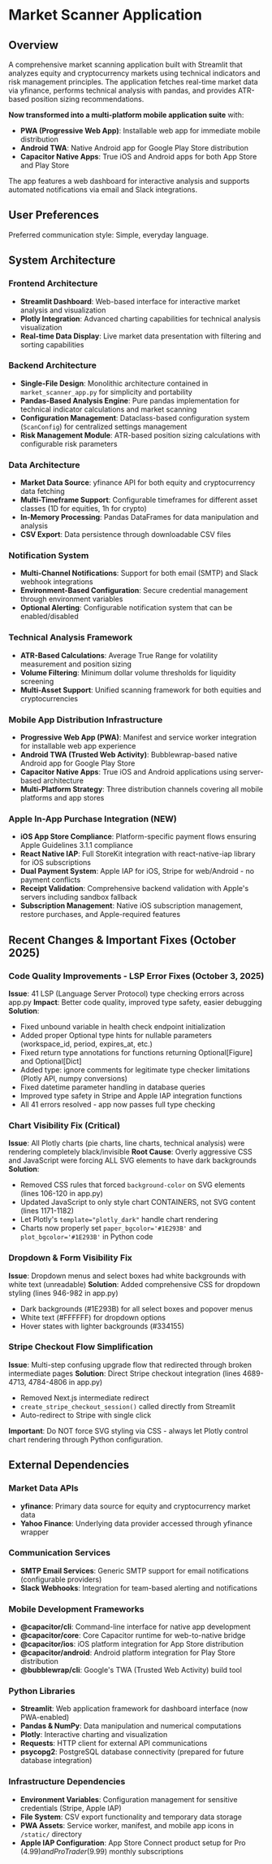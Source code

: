 # Market Scanner Application

## Overview

A comprehensive market scanning application built with Streamlit that analyzes equity and cryptocurrency markets using technical indicators and risk management principles. The application fetches real-time market data via yfinance, performs technical analysis with pandas, and provides ATR-based position sizing recommendations. 

**Now transformed into a multi-platform mobile application suite** with:
- **PWA (Progressive Web App)**: Installable web app for immediate mobile distribution
- **Android TWA**: Native Android app for Google Play Store distribution  
- **Capacitor Native Apps**: True iOS and Android apps for both App Store and Play Store

The app features a web dashboard for interactive analysis and supports automated notifications via email and Slack integrations.

## User Preferences

Preferred communication style: Simple, everyday language.

## System Architecture

### Frontend Architecture
- **Streamlit Dashboard**: Web-based interface for interactive market analysis and visualization
- **Plotly Integration**: Advanced charting capabilities for technical analysis visualization
- **Real-time Data Display**: Live market data presentation with filtering and sorting capabilities

### Backend Architecture
- **Single-File Design**: Monolithic architecture contained in `market_scanner_app.py` for simplicity and portability
- **Pandas-Based Analysis Engine**: Pure pandas implementation for technical indicator calculations and market scanning
- **Configuration Management**: Dataclass-based configuration system (`ScanConfig`) for centralized settings management
- **Risk Management Module**: ATR-based position sizing calculations with configurable risk parameters

### Data Architecture
- **Market Data Source**: yfinance API for both equity and cryptocurrency data fetching
- **Multi-Timeframe Support**: Configurable timeframes for different asset classes (1D for equities, 1h for crypto)
- **In-Memory Processing**: Pandas DataFrames for data manipulation and analysis
- **CSV Export**: Data persistence through downloadable CSV files

### Notification System
- **Multi-Channel Notifications**: Support for both email (SMTP) and Slack webhook integrations
- **Environment-Based Configuration**: Secure credential management through environment variables
- **Optional Alerting**: Configurable notification system that can be enabled/disabled

### Technical Analysis Framework
- **ATR-Based Calculations**: Average True Range for volatility measurement and position sizing
- **Volume Filtering**: Minimum dollar volume thresholds for liquidity screening
- **Multi-Asset Support**: Unified scanning framework for both equities and cryptocurrencies

### Mobile App Distribution Infrastructure
- **Progressive Web App (PWA)**: Manifest and service worker integration for installable web app experience
- **Android TWA (Trusted Web Activity)**: Bubblewrap-based native Android app for Google Play Store
- **Capacitor Native Apps**: True iOS and Android applications using server-based architecture
- **Multi-Platform Strategy**: Three distribution channels covering all mobile platforms and app stores

### Apple In-App Purchase Integration (NEW)
- **iOS App Store Compliance**: Platform-specific payment flows ensuring Apple Guidelines 3.1.1 compliance
- **React Native IAP**: Full StoreKit integration with react-native-iap library for iOS subscriptions
- **Dual Payment System**: Apple IAP for iOS, Stripe for web/Android - no payment conflicts
- **Receipt Validation**: Comprehensive backend validation with Apple's servers including sandbox fallback
- **Subscription Management**: Native iOS subscription management, restore purchases, and Apple-required features

## Recent Changes & Important Fixes (October 2025)

### Code Quality Improvements - LSP Error Fixes (October 3, 2025)
**Issue**: 41 LSP (Language Server Protocol) type checking errors across app.py
**Impact**: Better code quality, improved type safety, easier debugging
**Solution**: 
- Fixed unbound variable in health check endpoint initialization
- Added proper Optional type hints for nullable parameters (workspace_id, period, expires_at, etc.)
- Fixed return type annotations for functions returning Optional[Figure] and Optional[Dict]
- Added type: ignore comments for legitimate type checker limitations (Plotly API, numpy conversions)
- Fixed datetime parameter handling in database queries
- Improved type safety in Stripe and Apple IAP integration functions
- All 41 errors resolved - app now passes full type checking

### Chart Visibility Fix (Critical)
**Issue**: All Plotly charts (pie charts, line charts, technical analysis) were rendering completely black/invisible
**Root Cause**: Overly aggressive CSS and JavaScript were forcing ALL SVG elements to have dark backgrounds
**Solution**: 
- Removed CSS rules that forced `background-color` on SVG elements (lines 106-120 in app.py)
- Updated JavaScript to only style chart CONTAINERS, not SVG content (lines 1171-1182)
- Let Plotly's `template="plotly_dark"` handle chart rendering
- Charts now properly set `paper_bgcolor='#1E293B'` and `plot_bgcolor='#1E293B'` in Python code

### Dropdown & Form Visibility Fix
**Issue**: Dropdown menus and select boxes had white backgrounds with white text (unreadable)
**Solution**: Added comprehensive CSS for dropdown styling (lines 946-982 in app.py)
- Dark backgrounds (#1E293B) for all select boxes and popover menus
- White text (#FFFFFF) for dropdown options
- Hover states with lighter backgrounds (#334155)

### Stripe Checkout Flow Simplification
**Issue**: Multi-step confusing upgrade flow that redirected through broken intermediate pages
**Solution**: Direct Stripe checkout integration (lines 4689-4713, 4784-4806 in app.py)
- Removed Next.js intermediate redirect
- `create_stripe_checkout_session()` called directly from Streamlit
- Auto-redirect to Stripe with single click

**Important**: Do NOT force SVG styling via CSS - always let Plotly control chart rendering through Python configuration.

## External Dependencies

### Market Data APIs
- **yfinance**: Primary data source for equity and cryptocurrency market data
- **Yahoo Finance**: Underlying data provider accessed through yfinance wrapper

### Communication Services
- **SMTP Email Services**: Generic SMTP support for email notifications (configurable providers)
- **Slack Webhooks**: Integration for team-based alerting and notifications

### Mobile Development Frameworks
- **@capacitor/cli**: Command-line interface for native app development
- **@capacitor/core**: Core Capacitor runtime for web-to-native bridge
- **@capacitor/ios**: iOS platform integration for App Store distribution
- **@capacitor/android**: Android platform integration for Play Store distribution
- **@bubblewrap/cli**: Google's TWA (Trusted Web Activity) build tool

### Python Libraries
- **Streamlit**: Web application framework for dashboard interface (now PWA-enabled)
- **Pandas & NumPy**: Data manipulation and numerical computations
- **Plotly**: Interactive charting and visualization
- **Requests**: HTTP client for external API communications
- **psycopg2**: PostgreSQL database connectivity (prepared for future database integration)

### Infrastructure Dependencies
- **Environment Variables**: Configuration management for sensitive credentials (Stripe, Apple IAP)
- **File System**: CSV export functionality and temporary data storage
- **PWA Assets**: Service worker, manifest, and mobile app icons in `/static/` directory
- **Apple IAP Configuration**: App Store Connect product setup for Pro ($4.99) and Pro Trader ($9.99) monthly subscriptions